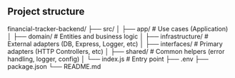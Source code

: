 ## Project structure

financial-tracker-backend/
├── src/
│ ├── app/ # Use cases (Application)
│ ├── domain/ # Entities and business logic
│ ├── infrastructure/ # External adapters (DB, Express, Logger, etc)
│ ├── interfaces/ # Primary adapters (HTTP Controllers, etc)
│ ├── shared/ # Common helpers (error handling, logger, config)
│ └── index.js # Entry point
├── .env
├── package.json
└── README.md
